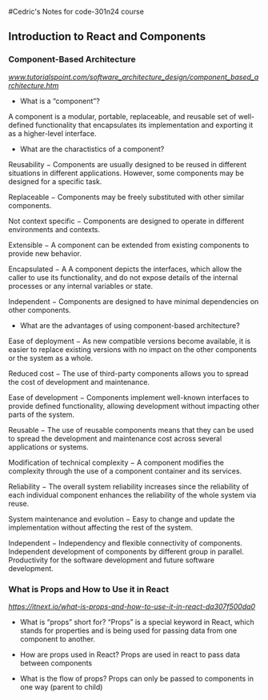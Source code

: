 #Cedric's Notes for code-301n24 course

## Introduction to React and Components

### Component-Based Architecture
<cite>www.tutorialspoint.com/software_architecture_design/component_based_architecture.htm</cite>

- What is a “component”?

A component is a modular, portable, replaceable, and reusable set of well-defined functionality that encapsulates its implementation and exporting it as a higher-level interface.

- What are the charactistics of a component?

Reusability − Components are usually designed to be reused in different situations in different applications. However, some components may be designed for a specific task.

Replaceable − Components may be freely substituted with other similar components.

Not context specific − Components are designed to operate in different environments and contexts.

Extensible − A component can be extended from existing components to provide new behavior.

Encapsulated − A A component depicts the interfaces, which allow the caller to use its functionality, and do not expose details of the internal processes or any internal variables or state.

Independent − Components are designed to have minimal dependencies on other components.


- What are the advantages of using component-based architecture?

Ease of deployment − As new compatible versions become available, it is easier to replace existing versions with no impact on the other components or the system as a whole.

Reduced cost − The use of third-party components allows you to spread the cost of development and maintenance.

Ease of development − Components implement well-known interfaces to provide defined functionality, allowing development without impacting other parts of the system.

Reusable − The use of reusable components means that they can be used to spread the development and maintenance cost across several applications or systems.

Modification of technical complexity − A component modifies the complexity through the use of a component container and its services.

Reliability − The overall system reliability increases since the reliability of each individual component enhances the reliability of the whole system via reuse.

System maintenance and evolution − Easy to change and update the implementation without affecting the rest of the system.

Independent − Independency and flexible connectivity of components. Independent development of components by different group in parallel. Productivity for the software development and future software development.

### What is Props and How to Use it in React
<cite>https://itnext.io/what-is-props-and-how-to-use-it-in-react-da307f500da0</cite>

- What is “props” short for?
“Props” is a special keyword in React, which stands for properties and is being used for passing data from one component to another.


- How are props used in React?
Props are used in react to pass data between components

- What is the flow of props?
Props can only be passed to components in one way (parent to child)
 